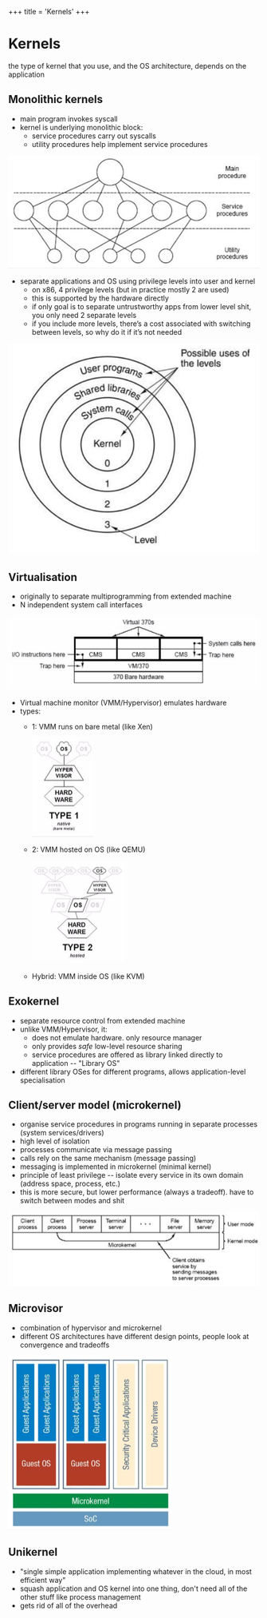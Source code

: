 +++
title = 'Kernels'
+++
# Kernels
the type of kernel that you use, and the OS architecture, depends on the application

## Monolithic kernels

- main program invokes syscall
- kernel is underlying monolithic block:
    - service procedures carry out syscalls
    - utility procedures help implement service procedures

![screenshot.png](0e624a52ade3b11abb07f9a24a963169.png)

- separate applications and OS using privilege levels into user and kernel
    - on x86, 4 privilege levels (but in practice mostly 2 are used)
    - this is supported by the hardware directly
    - if only goal is to separate untrustworthy apps from lower level shit, you only need 2 separate levels
    - if you include more levels, there’s a cost associated with switching between levels, so why do it if it’s not needed

![screenshot.png](55b6743c4ad50038449a7386842f601b.png)

## Virtualisation

- originally to separate multiprogramming from extended machine
- N independent system call interfaces

![screenshot.png](4b168ee0b75e0b83e6a2836382ad2698.png)

- Virtual machine monitor (VMM/Hypervisor) emulates hardware
- types:
    - 1: VMM runs on bare metal (like Xen)

        ![screenshot.png](c4b6fb9769649f44cf95457e873af74d.png)

    - 2: VMM hosted on OS (like QEMU)

        ![screenshot.png](2b9ac9aed621fe6db99275ca232c4ac2.png)

    - Hybrid: VMM inside OS (like KVM)

## Exokernel

- separate resource control from extended machine
- unlike VMM/Hypervisor, it:
    - does not emulate hardware. only resource manager
    - only provides *safe* low-level resource sharing
    - service procedures are offered as library linked directly to application -- "Library OS"
- different library OSes for different programs, allows application-level specialisation

## Client/server model (microkernel)

- organise service procedures in programs running in separate processes (system services/drivers)
- high level of isolation
- processes communicate via message passing
- calls rely on the same mechanism (message passing)
- messaging is implemented in microkernel (minimal kernel)
- principle of least privilege -- isolate every service in its own domain (address space, process, etc.)
- this is more secure, but lower performance (always a tradeoff). have to switch between modes and shit

![screenshot.png](c67b727b70fbbe38dcdbbec5ab520c95.png)

## Microvisor

- combination of hypervisor and microkernel
- different OS architectures have different design points, people look at convergence and tradeoffs

![screenshot.png](d9c66553585d53ea07bf5a4bfc141b28.png)

## Unikernel

- "single simple application implementing whatever in the cloud, in most efficient way"
- squash application and OS kernel into one thing, don't need all of the other stuff like process management
- gets rid of all of the overhead
